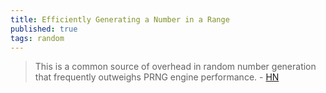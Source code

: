 ```yaml
---
title: Efficiently Generating a Number in a Range
published: true
tags: random
---
```

> This is a common source of overhead in random number generation that frequently outweighs PRNG engine performance. - [HN](https://news.ycombinator.com/item?id=44767508)
